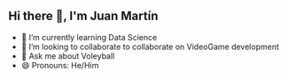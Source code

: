 ## Hi there 👋, I'm Juan Martín


- 🌱 I’m currently learning Data Science
- 👯 I’m looking to collaborate to collaborate on VideoGame development
- 💬 Ask me about Voleyball
- 😄 Pronouns: He/Him


